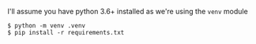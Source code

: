 
I'll assume you have python 3.6+ installed as we're using the `venv` module

```bsah
$ python -m venv .venv
$ pip install -r requirements.txt
```
